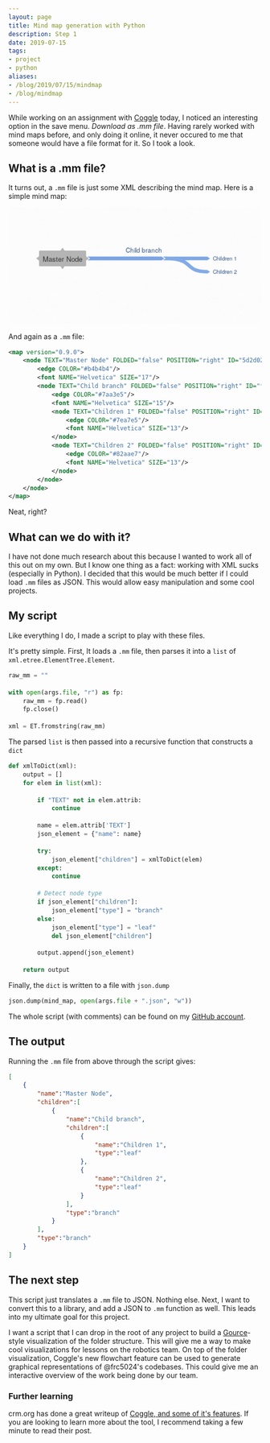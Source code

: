 ```yaml
---
layout: page
title: Mind map generation with Python
description: Step 1
date: 2019-07-15
tags:
- project
- python
aliases:
- /blog/2019/07/15/mindmap
- /blog/mindmap
---
```


While working on an assignment with [Coggle](https://coggle.it) today, I noticed an interesting option in the save menu. *Download as .mm file*. Having rarely worked with mind maps before, and only doing it online, it never occured to me that someone would have a file format for it. So I took a look.

## What is a .mm file?
It turns out, a `.mm` file is just some XML describing the mind map. Here is a simple mind map:

![Simple Mind Map](/images/posts/mindmap/mindmap-simple.png)

And again as a `.mm` file:

```xml
<map version="0.9.0">
    <node TEXT="Master Node" FOLDED="false" POSITION="right" ID="5d2d02b1a315dd0879f48c1c" X_COGGLE_POSX="0" X_COGGLE_POSY="0">
        <edge COLOR="#b4b4b4"/>
        <font NAME="Helvetica" SIZE="17"/>
        <node TEXT="Child branch" FOLDED="false" POSITION="right" ID="f72704969525d2a0333dd635">
            <edge COLOR="#7aa3e5"/>
            <font NAME="Helvetica" SIZE="15"/>
            <node TEXT="Children 1" FOLDED="false" POSITION="right" ID="c83826af506cae6e55761d5c">
                <edge COLOR="#7ea7e5"/>
                <font NAME="Helvetica" SIZE="13"/>
            </node>
            <node TEXT="Children 2" FOLDED="false" POSITION="right" ID="47723a4d0fb766863f70d204">
                <edge COLOR="#82aae7"/>
                <font NAME="Helvetica" SIZE="13"/>
            </node>
        </node>
    </node>
</map>
```

Neat, right?

## What can we do with it?
I have not done much research about this because I wanted to work all of this out on my own. But I know one thing as a fact: working with XML sucks (especially in Python). I decided that this would be much better if I could load `.mm` files as JSON. This would allow easy manipulation and some cool projects.

## My script
Like everything I do, I made a script to play with these files. 

It's pretty simple. First, It loads a `.mm` file, then parses it into a `list` of `xml.etree.ElementTree.Element`.

```python
raw_mm = ""

with open(args.file, "r") as fp:
    raw_mm = fp.read()
    fp.close()

xml = ET.fromstring(raw_mm)
```

The parsed `list` is then passed into a recursive function that constructs a `dict`

```python
def xmlToDict(xml):
    output = []
    for elem in list(xml):

        if "TEXT" not in elem.attrib:
            continue
        
        name = elem.attrib['TEXT']
        json_element = {"name": name}

        try:            
            json_element["children"] = xmlToDict(elem)
        except:
            continue
        
        # Detect node type
        if json_element["children"]:
            json_element["type"] = "branch"
        else:
            json_element["type"] = "leaf"
            del json_element["children"]
        
        output.append(json_element)
    
    return output
```

Finally, the `dict` is written to a file with `json.dump`

```python
json.dump(mind_map, open(args.file + ".json", "w"))
```

The whole script (with comments) can be found on my [GitHub account](https://gist.github.com/Ewpratten/0d8f7c7371380c9ca8adcfc6502ccf84#file-parser-py).

## The output
Running the `.mm` file from above through the script gives:

```json
[
    {
        "name":"Master Node",
        "children":[
            {
                "name":"Child branch",
                "children":[
                    {
                        "name":"Children 1",
                        "type":"leaf"
                    },
                    {
                        "name":"Children 2",
                        "type":"leaf"
                    }
                ],
                "type":"branch"
            }
        ],
        "type":"branch"
    }
]
```

## The next step
This script just translates a `.mm` file to JSON. Nothing else. Next, I want to convert this to a library, and add a JSON to `.mm` function as well. This leads into my ultimate goal for this project.

I want a script that I can drop in the root of any project to build a [Gource](https://gource.io/)-style visualization of the folder structure. This will give me a way to make cool visualizations for lessons on the robotics team. On top of the folder visualization, Coggle's new flowchart feature can be used to generate graphical representations of @frc5024's codebases. This could give me an interactive overview of the work being done by our team. 

### Further learning
crm.org has done a great writeup of [Coggle, and some of it's features](https://crm.org/news/free-flowin-mind-maps-with-coggle). If you are looking to learn more about the tool, I recommend taking a few minute to read their post.
